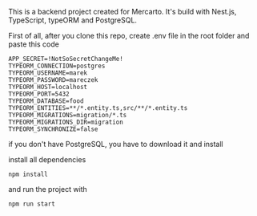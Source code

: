 This is a backend project created for Mercarto. It's build with Nest.js, TypeScript, typeORM and PostgreSQL.

First of all, after you clone this repo, create .env file in the root folder and paste this code
```
APP_SECRET=!NotSoSecretChangeMe!
TYPEORM_CONNECTION=postgres
TYPEORM_USERNAME=marek
TYPEORM_PASSWORD=mareczek
TYPEORM_HOST=localhost
TYPEORM_PORT=5432
TYPEORM_DATABASE=food
TYPEORM_ENTITIES=**/*.entity.ts,src/**/*.entity.ts
TYPEORM_MIGRATIONS=migration/*.ts
TYPEORM_MIGRATIONS_DIR=migration
TYPEORM_SYNCHRONIZE=false
```

if you don't have PostgreSQL, you have to download it and install

install all dependencies
```
npm install
```

and run the project with
```
npm run start
```